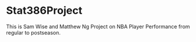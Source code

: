 # Stat386Project

This is Sam Wise and Matthew Ng Project on NBA Player Performance from regular to postseason.
